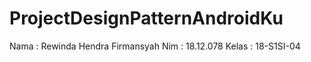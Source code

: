 # ProjectDesignPatternAndroidKu
Nama : Rewinda Hendra Firmansyah
Nim : 18.12.078
Kelas : 18-S1SI-04
